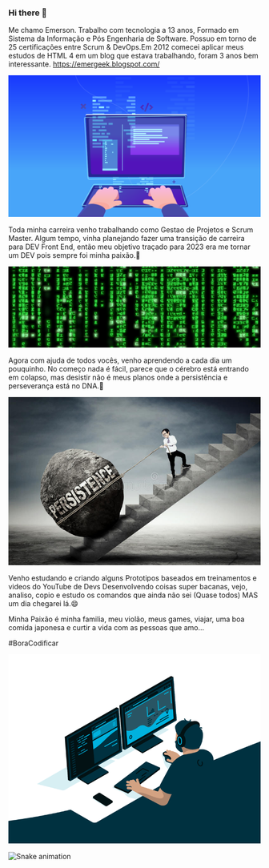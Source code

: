 ### Hi there 👋

Me chamo Emerson. Trabalho com tecnologia a 13 anos, Formado em Sistema da Informação e Pós Engenharia de Software. Possuo em torno de 25 certificações entre Scrum & DevOps.Em 2012 comecei aplicar meus estudos de HTML 4 em um blog que estava trabalhando, foram 3 anos bem interessante. https://emergeek.blogspot.com/ 

![logo do top](img/desenvolvedor-web.jpg)

Toda minha carreira venho trabalhando como Gestao de Projetos e Scrum Master. 
Algum tempo, vinha planejando fazer uma transição de carreira para DEV Front End, então meu objetivo traçado para 2023 era me tornar um DEV pois sempre foi minha paixão.🌱

![log do centro](img/matrix.gif)

Agora com ajuda de todos vocês, venho aprendendo a cada dia um pouquinho. No começo nada é fácil, parece que o cérebro está entrando em colapso, mas desistir não é meus planos onde a persistência e perseverança está no DNA.💬

![logo do centro](img/persistencia.jpg)

Venho estudando e criando alguns Prototipos baseados em treinamentos e videos do YouTube de Devs Desenvolvendo coisas super bacanas, vejo, analiso, copio e estudo os comandos que ainda não sei (Quase todos) MAS um dia chegarei lá.😄

Minha Paixão é minha familia, meu violão, meus games, viajar, uma boa comida japonesa e curtir a vida com as pessoas que amo... 


#BoraCodificar

![log do centro](img/code.gif)

![Snake animation](https://github.com/Pedroarthur1999/Pedroarthur1999/blob/output/github-contribution-grid-snake.svg)



<!--
**elourenco001/elourenco001** is a ✨ _special_ ✨ repository because its `README.md` (this file) appears on your GitHub profile.

Here are some ideas to get you started:

- 🔭 I’m currently working on ...
- 🌱 I’m currently learning ...
- 👯 I’m looking to collaborate on ...
- 🤔 I’m looking for help with ...
- 💬 Ask me about ...
- 📫 How to reach me: ...
- 😄 Pronouns: ...
- ⚡ Fun fact: ...
-->
